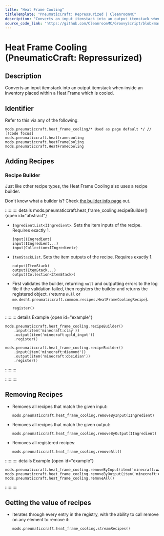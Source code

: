 ```yaml
---
title: "Heat Frame Cooling"
titleTemplate: "PneumaticCraft: Repressurized | CleanroomMC"
description: "Converts an input itemstack into an output itemstack when inside an inventory placed within a Heat Frame which is cooled."
source_code_link: "https://github.com/CleanroomMC/GroovyScript/blob/master/src/main/java/com/cleanroommc/groovyscript/compat/mods/pneumaticcraft/HeatFrameCooling.java"
---
```


# Heat Frame Cooling (PneumaticCraft: Repressurized)

## Description

Converts an input itemstack into an output itemstack when inside an inventory placed within a Heat Frame which is cooled.

## Identifier

Refer to this via any of the following:

```groovy:no-line-numbers {1}
mods.pneumaticcraft.heat_frame_cooling/* Used as page default */ // [!code focus]
mods.pneumaticcraft.heatframecooling
mods.pneumaticcraft.heatFrameCooling
mods.pneumaticcraft.HeatFrameCooling
```


## Adding Recipes

### Recipe Builder

Just like other recipe types, the Heat Frame Cooling also uses a recipe builder.

Don't know what a builder is? Check [the builder info page](../../getting_started/builder.md) out.

:::::::::: details mods.pneumaticcraft.heat_frame_cooling.recipeBuilder() {open id="abstract"}
- `IngredientList<IIngredient>`. Sets the item inputs of the recipe. Requires exactly 1.

    ```groovy:no-line-numbers
    input(IIngredient)
    input(IIngredient...)
    input(Collection<IIngredient>)
    ```

- `ItemStackList`. Sets the item outputs of the recipe. Requires exactly 1.

    ```groovy:no-line-numbers
    output(ItemStack)
    output(ItemStack...)
    output(Collection<ItemStack>)
    ```

- First validates the builder, returning `null` and outputting errors to the log file if the validation failed, then registers the builder and returns the registered object. (returns `null` or `me.desht.pneumaticcraft.common.recipes.HeatFrameCoolingRecipe`).

    ```groovy:no-line-numbers
    register()
    ```

::::::::: details Example {open id="example"}
```groovy:no-line-numbers
mods.pneumaticcraft.heat_frame_cooling.recipeBuilder()
    .input(item('minecraft:clay'))
    .output(item('minecraft:gold_ingot'))
    .register()

mods.pneumaticcraft.heat_frame_cooling.recipeBuilder()
    .input(item('minecraft:diamond'))
    .output(item('minecraft:obsidian'))
    .register()
```

:::::::::

::::::::::

## Removing Recipes

- Removes all recipes that match the given input:

    ```groovy:no-line-numbers
    mods.pneumaticcraft.heat_frame_cooling.removeByInput(IIngredient)
    ```

- Removes all recipes that match the given output:

    ```groovy:no-line-numbers
    mods.pneumaticcraft.heat_frame_cooling.removeByOutput(IIngredient)
    ```

- Removes all registered recipes:

    ```groovy:no-line-numbers
    mods.pneumaticcraft.heat_frame_cooling.removeAll()
    ```

:::::::::: details Example {open id="example"}
```groovy:no-line-numbers
mods.pneumaticcraft.heat_frame_cooling.removeByInput(item('minecraft:water_bucket'))
mods.pneumaticcraft.heat_frame_cooling.removeByOutput(item('minecraft:obsidian'))
mods.pneumaticcraft.heat_frame_cooling.removeAll()
```

::::::::::

## Getting the value of recipes

- Iterates through every entry in the registry, with the ability to call remove on any element to remove it:

    ```groovy:no-line-numbers
    mods.pneumaticcraft.heat_frame_cooling.streamRecipes()
    ```
